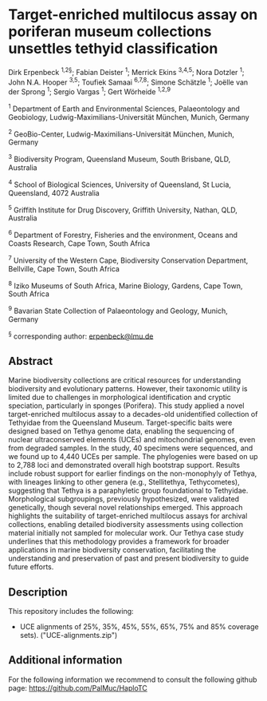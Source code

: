 # Target-enriched multilocus assay on poriferan museum collections unsettles tethyid classification

Dirk Erpenbeck <sup>1,2§</sup>; Fabian Deister <sup>1</sup>; Merrick Ekins <sup>3,4,5</sup>; Nora Dotzler <sup>1</sup>; John N.A. Hooper <sup>3,5</sup>; Toufiek Samaai  <sup>6,7,8</sup>; Simone Schätzle <sup>1</sup>; Joëlle van der Sprong <sup>1</sup>; Sergio Vargas <sup>1</sup>; Gert Wörheide <sup>1,2,9</sup>

<sup>1</sup> Department of Earth and Environmental Sciences, Palaeontology and Geobiology, Ludwig-Maximilians-Universität München, Munich, Germany

<sup>2</sup> GeoBio-Center, Ludwig-Maximilians-Universität München, Munich, Germany

<sup>3</sup> Biodiversity Program, Queensland Museum, South Brisbane, QLD, Australia

<sup>4</sup> School of Biological Sciences, University of Queensland, St Lucia, Queensland, 4072 Australia

<sup>5</sup> Griffith Institute for Drug Discovery, Griffith University, Nathan, QLD, Australia

<sup>6</sup> Department of Forestry, Fisheries and the environment, Oceans and Coasts Research, Cape Town, South Africa

<sup>7</sup> University of the Western Cape, Biodiversity Conservation Department, Bellville, Cape Town, South Africa

<sup>8</sup> Iziko Museums of South Africa, Marine Biology, Gardens, Cape Town, South Africa

<sup>9</sup> Bavarian State Collection of Palaeontology and Geology, Munich, Germany

<sup>§</sup> corresponding author: erpenbeck@lmu.de

## Abstract
Marine biodiversity collections are critical resources for understanding biodiversity and evolutionary patterns. However, their taxonomic utility is limited due to challenges in morphological identification and cryptic speciation, particularly in sponges (Porifera). This study applied a novel target-enriched multilocus assay to a decades-old unidentified collection of Tethyidae from the Queensland Museum. Target-specific baits were designed based on Tethya genome data, enabling the sequencing of nuclear ultraconserved elements (UCEs) and mitochondrial genomes, even from degraded samples. In the study, 40 specimens were sequenced, and we found up to 4,440 UCEs per sample. The phylogenies were based on up to 2,788 loci and demonstrated overall high bootstrap support. Results include robust support for earlier findings on the non-monophyly of Tethya, with lineages linking to other genera (e.g., Stellitethya, Tethycometes), suggesting that Tethya is a paraphyletic group foundational to Tethyidae. Morphological subgroupings, previously hypothesized, were validated genetically, though several novel relationships emerged. This approach highlights the suitability of target-enriched multilocus assays for archival collections, enabling detailed biodiversity assessments using collection material initially not sampled for molecular work. Our Tethya case study underlines that this methodology provides a framework for broader applications in marine biodiversity conservation, facilitating the understanding and preservation of past and present biodiversity to guide future efforts.

## Description
This repository includes the following:

*  UCE alignments of 25%, 35%, 45%, 55%, 65%, 75% and 85% coverage sets). ("UCE-alignments.zip")

## Additional information
For the following information we recommend to consult the following github page: https://github.com/PalMuc/HaploTC
